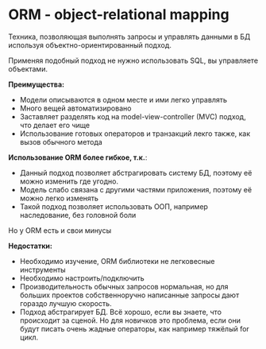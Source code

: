 # ORM - object-relational mapping

Техника, позволяющая выполнять запросы и управлять данными
в БД используя объектно-ориентированный подход.

Применяя подобный подход не нужно использовать SQL,
вы управляете объектами.

**Преимущества:**  

- Модели описываются в одном месте и ими легко управлять
- Много вещей автоматизировано
- Заставляет разделять код на model-view-controller (MVC)
подход, что делает его чище
- Использование готовых операторов и транзакций лекго также,
как вызов обычного метода

**Использование ORM более гибкое, т.к.**:  

- Данный подход позволяет абстрагировать систему БД, поэтому
её можно изменить где угодно.
- Модель слабо связана с другими частями приложения, поэтому
её можно легко изменять
- Такой подход позволяет использовать ООП, например наследование,
без головной боли

Но у ORM есть и свои минусы

**Недостатки:**  

- Необходимо изучение, ORM библиотеки не легковесные инструменты
- Необходимо настроить/подключить
- Производительность обычных запросов нормальная, но для больших
проектов собственноручно написанные запросы дают гораздо лучшую
скорость.
- Подход абстрагирует БД. Всё хорошо, если вы знаете, что происходит
за сценой. Но для новичков это проблема, если они будут писать
очень жадные операторы, как например тяжёлый for цикл.
